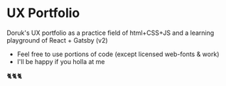 # UX Portfolio

Doruk's UX portfolio as a practice field of html+CSS+JS
and a learning playground of React + Gatsby (v2)

- Feel free to use portions of code (except licensed web-fonts & work)
- I'll be happy if you holla at me

🐈🐈🐈
